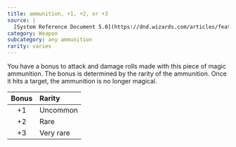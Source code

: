 ```yaml
---
title: ammunition, +1, +2, or +3
source: |
  [System Reference Document 5.0](https://dnd.wizards.com/articles/features/systems-reference-document-srd)
category: Weapon
subcategory: any ammunition
rarity: varies
---
```


You have a bonus to attack and damage rolls made with this piece of magic ammunition. The bonus is determined by the rarity of the ammunition. Once it hits a target, the ammunition is no longer magical.

| Bonus | Rarity    |
|:-----:|:----------|
|  +1   | Uncommon  |
|  +2   | Rare      |
|  +3   | Very rare |
